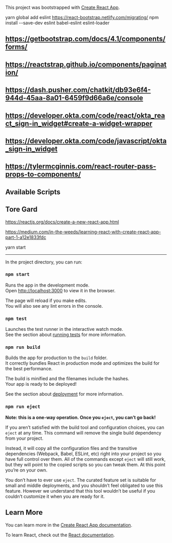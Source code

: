 This project was bootstrapped with [Create React App](https://github.com/facebook/create-react-app).

yarn global add eslint
https://react-bootstrap.netlify.com/migrating/
 npm install --save-dev eslint babel-eslint eslint-loader
## https://getbootstrap.com/docs/4.1/components/forms/ 
## https://reactstrap.github.io/components/pagination/ 
## https://dash.pusher.com/chatkit/db93e6f4-944d-45aa-8a01-6459f9d66a6e/console
## https://developer.okta.com/code/react/okta_react_sign-in_widget#create-a-widget-wrapper
## https://developer.okta.com/code/javascript/okta_sign-in_widget 
## https://tylermcginnis.com/react-router-pass-props-to-components/
 
## Available Scripts

## Tore Gard

https://reactjs.org/docs/create-a-new-react-app.html

https://medium.com/in-the-weeds/learning-react-with-create-react-app-part-1-a12e1833fdc

yarn start

---------------

In the project directory, you can run:

### `npm start`

Runs the app in the development mode.<br>
Open [http://localhost:3000](http://localhost:3000) to view it in the browser.

The page will reload if you make edits.<br>
You will also see any lint errors in the console.

### `npm test`

Launches the test runner in the interactive watch mode.<br>
See the section about [running tests](https://facebook.github.io/create-react-app/docs/running-tests) for more information.

### `npm run build`

Builds the app for production to the `build` folder.<br>
It correctly bundles React in production mode and optimizes the build for the best performance.

The build is minified and the filenames include the hashes.<br>
Your app is ready to be deployed!

See the section about [deployment](https://facebook.github.io/create-react-app/docs/deployment) for more information.

### `npm run eject`

**Note: this is a one-way operation. Once you `eject`, you can’t go back!**

If you aren’t satisfied with the build tool and configuration choices, you can `eject` at any time. This command will remove the single build dependency from your project.

Instead, it will copy all the configuration files and the transitive dependencies (Webpack, Babel, ESLint, etc) right into your project so you have full control over them. All of the commands except `eject` will still work, but they will point to the copied scripts so you can tweak them. At this point you’re on your own.

You don’t have to ever use `eject`. The curated feature set is suitable for small and middle deployments, and you shouldn’t feel obligated to use this feature. However we understand that this tool wouldn’t be useful if you couldn’t customize it when you are ready for it.

## Learn More

You can learn more in the [Create React App documentation](https://facebook.github.io/create-react-app/docs/getting-started).

To learn React, check out the [React documentation](https://reactjs.org/).
